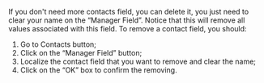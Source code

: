 If you don't need more contacts field, you can delete it, you just need to clear your name on the “Manager Field”. Notice that this will remove all values associated with this field. To remove a contact field, you should:

1. Go to Contacts button;
2. Click on the “Manager Field” button;
3. Localize the contact field that you want to remove and clear the name;
4. Click on the  “OK” box to confirm the removing.

